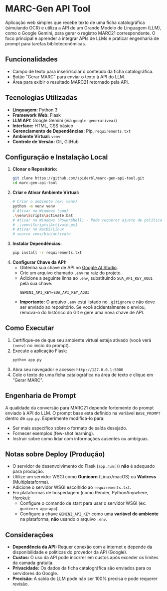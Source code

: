 # MARC-Gen API Tool

Aplicação web simples que recebe texto de uma ficha catalográfica (simulando OCR) e utiliza a API de um Grande Modelo de Linguagem (LLM), como o Google Gemini, para gerar o registro MARC21 correspondente. O foco principal é aprender a integrar APIs de LLMs e praticar engenharia de prompt para tarefas biblioteconômicas.

## Funcionalidades

*   Campo de texto para inserir/colar o conteúdo da ficha catalográfica.
*   Botão "Gerar MARC" para enviar o texto à API do LLM.
*   Área para exibir o resultado MARC21 retornado pela API.

## Tecnologias Utilizadas

*   **Linguagem:** Python 3
*   **Framework Web:** Flask
*   **LLM API:** Google Gemini (via `google-generativeai`)
*   **Interface:** HTML, CSS básico
*   **Gerenciamento de Dependências:** Pip, `requirements.txt`
*   **Ambiente Virtual:** `venv`
*   **Controle de Versão:** Git, GitHub

## Configuração e Instalação Local

1.  **Clonar o Repositório:**
    ```bash
    git clone https://github.com/spiderbl/marc-gen-api-tool.git
    cd marc-gen-api-tool
    ```
2.  **Criar e Ativar Ambiente Virtual:**
    ```bash
    # Criar o ambiente (ex: venv)
    python -m venv venv
    # Ativar no Windows (cmd)
    .\venv\Scripts\activate.bat
    # Ativar no Windows (PowerShell) - Pode requerer ajuste de política de execução
    # .\venv\Scripts\Activate.ps1
    # Ativar no macOS/Linux
    # source venv/bin/activate
    ```
3.  **Instalar Dependências:**
    ```bash
    pip install -r requirements.txt
    ```
4.  **Configurar Chave da API:**
    *   Obtenha sua chave de API no [Google AI Studio](https://aistudio.google.com/).
    *   Crie um arquivo chamado `.env` na raiz do projeto.
    *   Adicione a seguinte linha ao `.env`, substituindo `SUA_API_KEY_AQUI` pela sua chave:
        ```dotenv
        GEMINI_API_KEY=SUA_API_KEY_AQUI
        ```
    *   **Importante:** O arquivo `.env` está listado no `.gitignore` e não deve ser enviado ao repositório. Se você acidentalmente o enviou, remova-o do histórico do Git e gere uma nova chave de API.

## Como Executar

1.  Certifique-se de que seu ambiente virtual esteja ativado (você verá `(venv)` no início do prompt).
2.  Execute a aplicação Flask:
    ```bash
    python app.py
    ```
3.  Abra seu navegador e acesse: `http://127.0.0.1:5000`
4.  Cole o texto de uma ficha catalográfica na área de texto e clique em "Gerar MARC".

## Engenharia de Prompt

A qualidade da conversão para MARC21 depende fortemente do prompt enviado à API do LLM. O prompt base está definido na variável `BASE_PROMPT` dentro de `app.py`. Experimente modificá-lo para:

*   Ser mais específico sobre o formato de saída desejado.
*   Fornecer exemplos (few-shot learning).
*   Instruir sobre como lidar com informações ausentes ou ambíguas.

## Notas sobre Deploy (Produção)

*   O servidor de desenvolvimento do Flask (`app.run()`) **não** é adequado para produção.
*   Utilize um servidor WSGI como **Gunicorn** (Linux/macOS) ou **Waitress** (Multiplataforma).
*   Adicione o servidor WSGI escolhido ao `requirements.txt`.
*   Em plataformas de hospedagem (como Render, PythonAnywhere, Heroku):
    *   Configure o comando de start para usar o servidor WSGI (ex: `gunicorn app:app`).
    *   Configure a chave `GEMINI_API_KEY` como uma **variável de ambiente** na plataforma, **não** usando o arquivo `.env`.

## Considerações

*   **Dependência da API:** Requer conexão com a internet e depende da disponibilidade e políticas do provedor da API (Google).
*   **Custos:** O uso da API pode incorrer em custos após exceder os limites da camada gratuita.
*   **Privacidade:** Os dados da ficha catalográfica são enviados para os servidores do Google.
*   **Precisão:** A saída do LLM pode não ser 100% precisa e pode requerer revisão.
